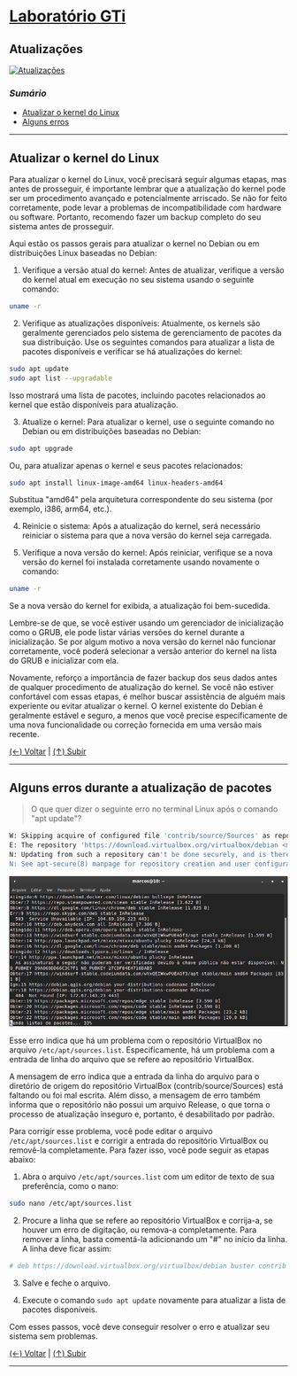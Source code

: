# [Laboratório GTi](https://github.com/systemboys/GTi_Laboratory#laborat%C3%B3rio-gti "Laboratório GTi")

## Atualizações

[![Atualizações](https://github.com/systemboys/GTi_Laboratory/raw/main/Debian%20Linux%20e%20derivados/Atualiza%C3%A7%C3%B5es/images/Upgrade_button.jpg "Atualizações")](https://github.com/systemboys/GTi_Laboratory/raw/main/Debian%20Linux%20e%20derivados/Atualiza%C3%A7%C3%B5es/images/Upgrade_button.jpg "Atualizações")

### *Sumário*

- [Atualizar o kernel do Linux](#atualizar-o-kernel-do-linux "Atualizar o kernel do Linux")
- [Alguns erros](#alguns-erros-durante-a-atualiza%C3%A7%C3%A3o-de-pacotes "Alguns erros")

---

## Atualizar o kernel do Linux

Para atualizar o kernel do Linux, você precisará seguir algumas etapas, mas antes de prosseguir, é importante lembrar que a atualização do kernel pode ser um procedimento avançado e potencialmente arriscado. Se não for feito corretamente, pode levar a problemas de incompatibilidade com hardware ou software. Portanto, recomendo fazer um backup completo do seu sistema antes de prosseguir.

Aqui estão os passos gerais para atualizar o kernel no Debian ou em distribuições Linux baseadas no Debian:

1. Verifique a versão atual do kernel:
Antes de atualizar, verifique a versão do kernel atual em execução no seu sistema usando o seguinte comando:

```bash
uname -r
```

2. Verifique as atualizações disponíveis:
Atualmente, os kernels são geralmente gerenciados pelo sistema de gerenciamento de pacotes da sua distribuição. Use os seguintes comandos para atualizar a lista de pacotes disponíveis e verificar se há atualizações do kernel:

```bash
sudo apt update
sudo apt list --upgradable
```

Isso mostrará uma lista de pacotes, incluindo pacotes relacionados ao kernel que estão disponíveis para atualização.

3. Atualize o kernel:
Para atualizar o kernel, use o seguinte comando no Debian ou em distribuições baseadas no Debian:

```bash
sudo apt upgrade
```

Ou, para atualizar apenas o kernel e seus pacotes relacionados:

```bash
sudo apt install linux-image-amd64 linux-headers-amd64
```

Substitua "amd64" pela arquitetura correspondente do seu sistema (por exemplo, i386, arm64, etc.).

4. Reinicie o sistema:
Após a atualização do kernel, será necessário reiniciar o sistema para que a nova versão do kernel seja carregada.

5. Verifique a nova versão do kernel:
Após reiniciar, verifique se a nova versão do kernel foi instalada corretamente usando novamente o comando:

```bash
uname -r
```

Se a nova versão do kernel for exibida, a atualização foi bem-sucedida.

Lembre-se de que, se você estiver usando um gerenciador de inicialização como o GRUB, ele pode listar várias versões do kernel durante a inicialização. Se por algum motivo a nova versão do kernel não funcionar corretamente, você poderá selecionar a versão anterior do kernel na lista do GRUB e inicializar com ela.

Novamente, reforço a importância de fazer backup dos seus dados antes de qualquer procedimento de atualização do kernel. Se você não estiver confortável com essas etapas, é melhor buscar assistência de alguém mais experiente ou evitar atualizar o kernel. O kernel existente do Debian é geralmente estável e seguro, a menos que você precise especificamente de uma nova funcionalidade ou correção fornecida em uma versão mais recente.

[(&larr;) Voltar](https://github.com/systemboys/GTi_Laboratory#laborat%C3%B3rio-gti "Voltar ao Sumário") | 
[(&uarr;) Subir](#sum%C3%A1rio "Subir para o topo")

---

## Alguns erros durante a atualização de pacotes

> O que quer dizer o seguinte erro no terminal Linux após o comando "apt update"?

```bash
W: Skipping acquire of configured file 'contrib/source/Sources' as repository 'https://download.virtualbox.org/virtualbox/debian buster InRelease' does not seem to provide it (sources.list entry misspelt?)
E: The repository 'https://download.virtualbox.org/virtualbox/debian <mydist> Release' does not have a Release file.
N: Updating from such a repository can't be done securely, and is therefore disabled by default.
N: See apt-secure(8) manpage for repository creation and user configuration details.
```

[![Terminal após o comando apt update](https://github.com/systemboys/GTi_Laboratory/raw/main/Debian%20Linux%20e%20derivados/Atualiza%C3%A7%C3%B5es/images/apt_update.png "Terminal após o comando apt update")](https://github.com/systemboys/GTi_Laboratory/raw/main/Debian%20Linux%20e%20derivados/Atualiza%C3%A7%C3%B5es/images/apt_update.png "Terminal após o comando apt update")

Esse erro indica que há um problema com o repositório VirtualBox no arquivo `/etc/apt/sources.list`. Especificamente, há um problema com a entrada de linha do arquivo que se refere ao repositório VirtualBox.

A mensagem de erro indica que a entrada da linha do arquivo para o diretório de origem do repositório VirtualBox (contrib/source/Sources) está faltando ou foi mal escrita. Além disso, a mensagem de erro também informa que o repositório não possui um arquivo Release, o que torna o processo de atualização inseguro e, portanto, é desabilitado por padrão.

Para corrigir esse problema, você pode editar o arquivo `/etc/apt/sources.list` e corrigir a entrada do repositório VirtualBox ou removê-la completamente. Para fazer isso, você pode seguir as etapas abaixo:

1. Abra o arquivo `/etc/apt/sources.list` com um editor de texto de sua preferência, como o nano:

```bash
sudo nano /etc/apt/sources.list
```

2. Procure a linha que se refere ao repositório VirtualBox e corrija-a, se houver um erro de digitação, ou remova-a completamente. Para remover a linha, basta comentá-la adicionando um "#" no início da linha. A linha deve ficar assim:

```bash
# deb https://download.virtualbox.org/virtualbox/debian buster contrib
```

3. Salve e feche o arquivo.

4. Execute o comando `sudo apt update` novamente para atualizar a lista de pacotes disponíveis.

Com esses passos, você deve conseguir resolver o erro e atualizar seu sistema sem problemas.

[(&larr;) Voltar](https://github.com/systemboys/GTi_Laboratory#laborat%C3%B3rio-gti "Voltar ao Sumário") | 
[(&uarr;) Subir](#sum%C3%A1rio "Subir para o topo")

---